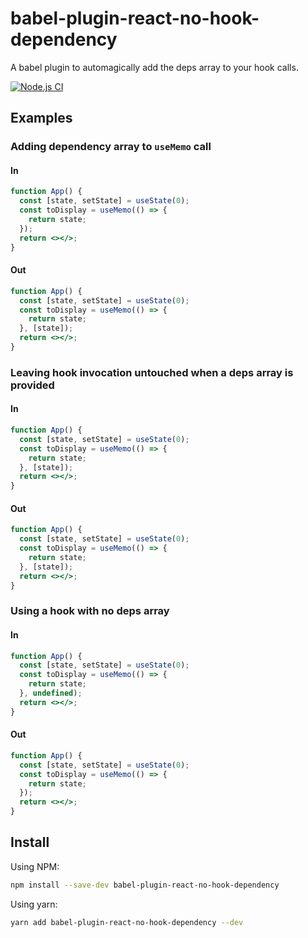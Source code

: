 # babel-plugin-react-no-hook-dependency

A babel plugin to automagically add the deps array to your hook calls.

[![Node.js CI](https://github.com/dorshinar/babel-plugin-react-no-hook-dependency/actions/workflows/node.js.yml/badge.svg)](https://github.com/dorshinar/babel-plugin-react-no-hook-dependency/actions/workflows/node.js.yml)

## Examples

### Adding dependency array to `useMemo` call

#### In

```jsx
function App() {
  const [state, setState] = useState(0);
  const toDisplay = useMemo(() => {
    return state;
  });
  return <></>;
}
```

#### Out

```jsx
function App() {
  const [state, setState] = useState(0);
  const toDisplay = useMemo(() => {
    return state;
  }, [state]);
  return <></>;
}
```

### Leaving hook invocation untouched when a deps array is provided

#### In

```jsx
function App() {
  const [state, setState] = useState(0);
  const toDisplay = useMemo(() => {
    return state;
  }, [state]);
  return <></>;
}
```

#### Out

```jsx
function App() {
  const [state, setState] = useState(0);
  const toDisplay = useMemo(() => {
    return state;
  }, [state]);
  return <></>;
}
```

### Using a hook with no deps array

#### In

```jsx
function App() {
  const [state, setState] = useState(0);
  const toDisplay = useMemo(() => {
    return state;
  }, undefined);
  return <></>;
}
```

#### Out

```jsx
function App() {
  const [state, setState] = useState(0);
  const toDisplay = useMemo(() => {
    return state;
  });
  return <></>;
}
```

## Install

Using NPM:

```sh
npm install --save-dev babel-plugin-react-no-hook-dependency
```

Using yarn:

```sh
yarn add babel-plugin-react-no-hook-dependency --dev
```
